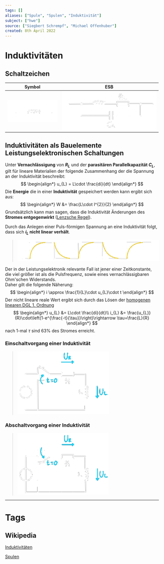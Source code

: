 ```yaml
---
tags: []
aliases: ["Spule", "Spulen", "Induktivität"]
subject: ["hwe"]
source: ["Siegbert Schrempf", "Michael Offenhuber"]
created: 8th April 2022
---
```


# Induktivitäten

## Schaltzeichen

| Symbol        | ESB |
| ------------- | --- |
| ![indu](assets/indu.png) | ![indu-esb](assets/indu-esb.png)    |

## Induktivitäten als Bauelemente Leistungselektronischen Schaltungen

Unter **Vernachlässigung** von **$R_{L}$** und der **parasitären Parallelkapazität $C_{L}$**, gilt für lineare Materialien der folgende Zusammenhang der die Spannung an der Induktivität beschreibt:
$$
\begin{align*}
	u_{L} = L\cdot \frac{di}{dt}
\end{align*}
$$
Die **Energie** die in einer **Induktivität** gespeichert werden kann ergibt sich aus:
$$
\begin{align*}
W &= \frac{L\cdot I^{2}}{2} 
\end{align*}
$$
Grundsätzlich kann man sagen, dass die Induktivität Änderungen des **Stromes entgegenwirkt** ([Lenzsche Regel](../Physik/Lenzsche%20Regel.md)).

Durch das Anlegen einer Puls-förmigen Spannung an eine Induktivität folgt, dass sich **$i_{L}$ nicht linear verhält**.
>![indu-pulse](assets/indu-pulse.png)

Der in der Leistungselektronik relevante Fall ist jener einer Zeitkonstante, die viel größer ist als die Pulsfrequenz, sowie eines vernachlässigbaren Ohm'schen Widerstands.  
Daher gilt die folgende Näherung:
$$
\begin{align*}
i \approx \frac{1}{L}\cdot u_{L}\cdot t
\end{align*}
$$
Der nicht lineare reale Wert ergibt sich durch das Lösen der [homogenen linearen DGL 1. Ordnung](../Mathe/mathe%20(4)/lineare%20DGL%201.%20Ordnung.md)
$$
\begin{align*}
	u_{L} &= L\cdot \frac{di}{dt}\\
	i_{L} &= \frac{u_{L}}{R}\cdot\left(1-e^{\frac{-t}{\tau}}\right)\rightarrow \tau=\frac{L}{R}
\end{align*}
$$
nach 1-mal $\tau$ sind $63\%$ des Stromes erreicht.

### Einschaltvorgang einer Induktivität

>![indu-einsch](assets/indu-einsch.png)

### Abschaltvorgang einer Induktivität

>![indu-aussch](assets/indu-aussch.png)

---

# Tags

## Wikipedia

[Induktivitäten](<https://de.wikipedia.org/wiki/Induktivit%C3%A4t_(Bauelement)>)

[Spulen](<https://de.wikipedia.org/wiki/Spule_(Elektrotechnik)>)